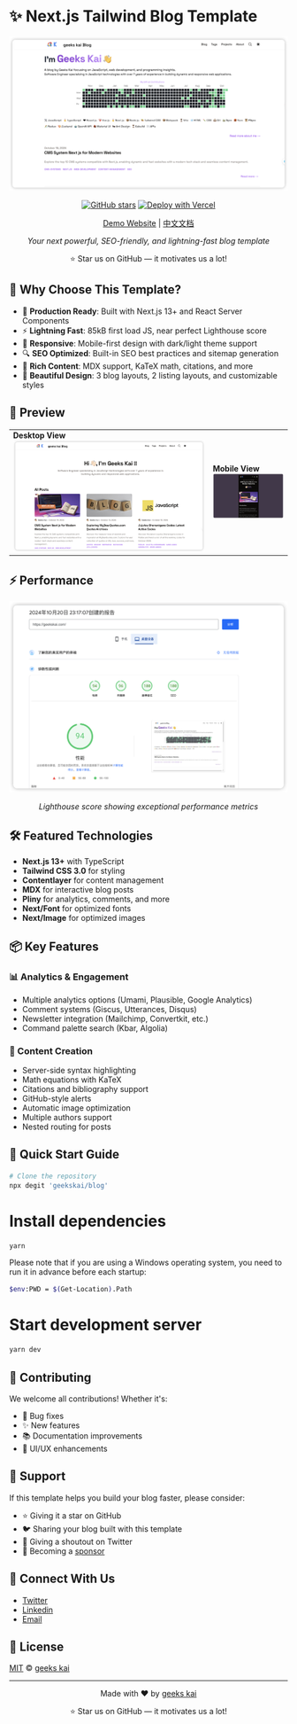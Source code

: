 # ✨ Next.js Tailwind Blog Template

<div align="center">

![geekskai-blog](/public/static/images/geekskai-blog.png)

[![GitHub stars](https://img.shields.io/github/stars/geekskai/blog.svg?style=social&label=Stars)](https://github.com/geekskai/blog)
[![Deploy with Vercel](https://vercel.com/button)](https://vercel.com/new/git/external?repository-url=https://github.com/geekskai/blog)

[Demo Website](https://www.geekskai.com/) | [中文文档](https://github.com/geekskai/blog/blob/main/README-CN.md)

*Your next powerful, SEO-friendly, and lightning-fast blog template*

</div>


<div align="center">

<!-- Made with ❤️ by [geeks kai](https://www.geekskai.com) -->

⭐ Star us on GitHub — it motivates us a lot!

</div>

## 🚀 Why Choose This Template?

- 🎯 **Production Ready**: Built with Next.js 13+ and React Server Components
- ⚡ **Lightning Fast**: 85kB first load JS, near perfect Lighthouse score
- 📱 **Responsive**: Mobile-first design with dark/light theme support
- 🔍 **SEO Optimized**: Built-in SEO best practices and sitemap generation
- 📝 **Rich Content**: MDX support, KaTeX math, citations, and more
- 🎨 **Beautiful Design**: 3 blog layouts, 2 listing layouts, and customizable styles

## 🎥 Preview

<div align="center">
<table>
<tr>
<td>
<strong>Desktop View</strong><br/>
<img src="/public/static/images/geekskai-blog-list.png" alt="Desktop View" width="600"/>
</td>
<td>
<strong>Mobile View</strong><br/>
<img src="/public/static/images/geekskai-blog-detail-mobile.png" alt="Mobile View" width="200"/>
</td>
</tr>
</table>
</div>

## ⚡ Performance

<div align="center">

![Performance](/public/static/images/performance.png)

*Lighthouse score showing exceptional performance metrics*
</div>

## 🛠️ Featured Technologies

- **Next.js 13+** with TypeScript
- **Tailwind CSS 3.0** for styling
- **Contentlayer** for content management
- **MDX** for interactive blog posts
- **Pliny** for analytics, comments, and more
- **Next/Font** for optimized fonts
- **Next/Image** for optimized images

## 📦 Key Features

### 📊 Analytics & Engagement
- Multiple analytics options (Umami, Plausible, Google Analytics)
- Comment systems (Giscus, Utterances, Disqus)
- Newsletter integration (Mailchimp, Convertkit, etc.)
- Command palette search (Kbar, Algolia)

### 📝 Content Creation
- Server-side syntax highlighting
- Math equations with KaTeX
- Citations and bibliography support
- GitHub-style alerts
- Automatic image optimization
- Multiple authors support
- Nested routing for posts

## 🚀 Quick Start Guide

```bash
# Clone the repository
npx degit 'geekskai/blog'
```

# Install dependencies
```bash
yarn
```
Please note that if you are using a Windows operating system, you need to run it in advance before each startup:

```bash
$env:PWD = $(Get-Location).Path
```

# Start development server
```bash
yarn dev
```

## 🤝 Contributing

We welcome all contributions! Whether it's:
- 🐛 Bug fixes
- ✨ New features
- 📚 Documentation improvements
- 🎨 UI/UX enhancements

## 💖 Support

If this template helps you build your blog faster, please consider:

- ⭐ Giving it a star on GitHub
- 🐦 Sharing your blog built with this template
- 📢 Giving a shoutout on Twitter
- 💝 Becoming a [sponsor](https://github.com/sponsors/geekskai)

## 📱 Connect With Us

- [Twitter](https://twitter.com/GeeksKai)
- [Linkedin](https://www.linkedin.com/in/geekskai)
- [Email](geeks.kai@gmail.com)

## 📄 License

[MIT](https://github.com/geekskai/blog/blob/main/LICENSE) © [geeks kai](https://www.geekskai.com)

---

<div align="center">

Made with ❤️ by [geeks kai](https://www.geekskai.com)

⭐ Star us on GitHub — it motivates us a lot!

</div>
